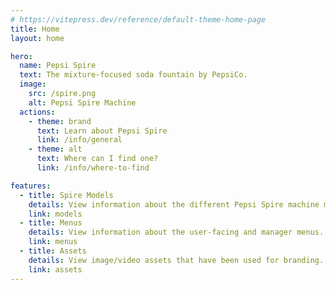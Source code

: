 ```yaml
---
# https://vitepress.dev/reference/default-theme-home-page
title: Home
layout: home

hero:
  name: Pepsi Spire
  text: The mixture-focused soda fountain by PepsiCo.
  image:
    src: /spire.png
    alt: Pepsi Spire Machine
  actions:
    - theme: brand
      text: Learn about Pepsi Spire
      link: /info/general
    - theme: alt
      text: Where can I find one?
      link: /info/where-to-find

features:
  - title: Spire Models
    details: View information about the different Pepsi Spire machine models.
    link: models
  - title: Menus
    details: View information about the user-facing and manager menus.
    link: menus
  - title: Assets
    details: View image/video assets that have been used for branding.
    link: assets
---
```


